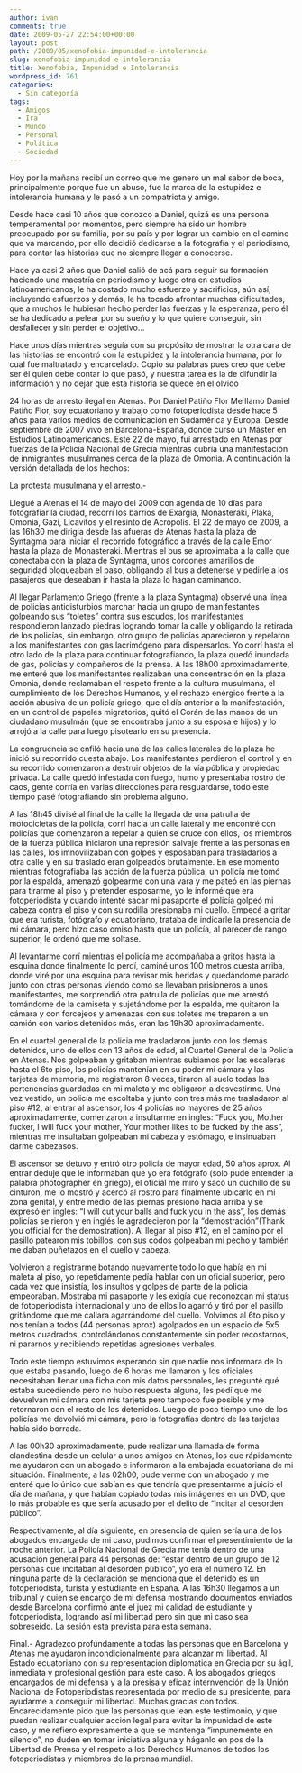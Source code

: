 ```yaml
---
author: ivan
comments: true
date: 2009-05-27 22:54:00+00:00
layout: post
path: /2009/05/xenofobia-impunidad-e-intolerancia
slug: xenofobia-impunidad-e-intolerancia
title: Xenofobia, Impunidad e Intolerancia
wordpress_id: 761
categories:
  - Sin categoría
tags:
  - Amigos
  - Ira
  - Mundo
  - Personal
  - Política
  - Sociedad
---
```


Hoy por la mañana recibí un correo que me generó un mal sabor de boca, principalmente porque fue un abuso, fue la marca de la estupidez e intolerancia humana y le pasó a un compatriota y amigo.

Desde hace casi 10 años que conozco a Daniel, quizá es una persona temperamental por momentos, pero siempre ha sido un hombre preocupado por su familia, por su país y por lograr un cambio en el camino que va marcando, por ello decidió dedicarse a la fotografía y el periodismo, para contar las historias que no siempre llegar a conocerse.

Hace ya casi 2 años que Daniel salió de acá para seguir su formación haciendo una maestría en periodismo y luego otra en estudios latinoamericanos, le ha costado mucho esfuerzo y sacrificios, aún así, incluyendo esfuerzos y demás, le ha tocado afrontar muchas dificultades, que a muchos le hubieran hecho perder las fuerzas y la esperanza, pero él se ha dedicado a pelear por su sueño y lo que quiere conseguir, sin desfallecer y sin perder el objetivo...

Hace unos días mientras seguía con su propósito de mostrar la otra cara de las historias se encontró con la estupidez y la intolerancia humana, por lo cual fue maltratado y encarcelado. Copio su palabras pues creo que debe ser él quien debe contar lo que pasó, y nuestra tarea es la de difundir la información y no dejar que esta historia se quede en el olvido

24 horas de arresto ilegal en Atenas.
Por Daniel Patiño Flor
Me llamo Daniel Patiño Flor, soy ecuatoriano y trabajo como fotoperiodista desde hace 5 años para varios medios de comunicación en Sudamérica y Europa. Desde septiembre de 2007 vivo en Barcelona-España, donde curso un Máster en Estudios Latinoamericanos. Este 22 de mayo, fuí arrestado en Atenas por fuerzas de la Policía Nacional de Grecia mientras cubría una manifestación de inmigrantes musulmanes cerca de la plaza de Omonia. A continuación la versión detallada de los hechos:

La protesta musulmana y el arresto.-

Llegué a Atenas el 14 de mayo del 2009 con agenda de 10 días para fotografiar la ciudad, recorrí los barrios de Exargia, Monasteraki, Plaka, Omonia, Gazi, Licavitos y el resinto de Acrópolis. El 22 de mayo de 2009, a las 16h30 me dirigia desde las afueras de Atenas hasta la plaza de Syntagma para iniciar el recorrido fotográfico a través de la calle Emor hasta la plaza de Monasteraki. Mientras el bus se aproximaba a la calle que conectaba con la plaza de Syntagma, unos cordones amarillos de seguridad bloqueaban el paso, obligando al bus a detenerse y pedirle a
los pasajeros que deseaban ir hasta la plaza lo hagan caminando.

Al llegar Parlamento Griego (frente a la plaza Syntagma) observé una línea de policías antidisturbios marchar hacia un grupo de manifestantes golpeando sus “toletes” contra sus escudos, los manifestantes respondieron lanzado piedras logrando tomar la calle y obligando la retirada de los policías, sin embargo, otro grupo de policías aparecieron y repelaron a los manifestantes con gas lacrimógeno para dispersarlos. Yo corrí hasta el otro lado de la plaza para continuar fotografiando, la plaza quedó inundada de gas, policías y compañeros de la prensa.
A las 18h00 aproximadamente, me enteré que los manifestantes realizaban una concentración en la
plaza Omonia, donde reclamaban el respeto frente a la cultura musulmana, el cumplimiento de los Derechos Humanos, y el rechazo enérgico frente a la acción abusiva de un policía griego, que el día anterior a la manifestación, en un control de papeles migratorios, quitó el Corán de las manos de un ciudadano musulmán (que se encontraba junto a su esposa e hijos) y lo arrojó a la calle para luego pisotearlo en su presencia.

La congruencia se enfiló hacia una de las calles laterales de la plaza he inició su recorrido cuesta abajo. Los manifestantes perdieron el control y en su recorrido comenzaron a destruir objetos de la vía pública y propiedad privada. La calle quedó infestada con fuego, humo y presentaba rostro de caos, gente corría en varias direcciones para resguardarse, todo este tiempo pasé fotografiando sin problema alguno.

A las 18h45 divisé al final de la calle la llegada de una patrulla de motocicletas de la policía, corrí hacia un calle lateral y me encontré con policías que comenzaron a repelar a quien se cruce con ellos, los miembros de la fuerza pública iniciaron una represión salvaje frente a las personas en las calles, los imnovilizaban con golpes y esposaban para trasladarlos a otra calle y en su traslado eran golpeados brutalmente. En ese momento mientras fotografiaba las acción de la fuerza pública, un policía me tomó por la espalda, amenazó golpearme con una vara y me pateó en las piernas para tirarme al piso y pretender esposarme, yo le informé que era fotoperiodista y cuando intenté sacar mi pasaporte el policía golpeó mi cabeza contra el piso y con su rodilla presionaba mi cuello. Empecé a gritar que era turista, fotógrafo y ecuatoriano, trataba de indicarle la presencia de mi cámara, pero hizo caso omiso hasta que un policía, al
parecer de rango superior, le ordenó que me soltase.

Al levantarme corrí mientras el policía me acompañaba a gritos hasta la esquina donde finalmente lo perdí, caminé unos 100 metros cuesta arriba, donde viré por una esquina para revisar mis heridas y quedándome parado junto con otras personas viendo como se llevaban prisioneros a unos manifestantes, me sorprendió otra patrulla de policías que me arrestó tomándome de la camiseta y sujetándome por la espalda, me quitaron la cámara y con forcejeos y amenazas con sus toletes me treparon a un camión con varios detenidos más, eran las 19h30 aproximadamente.

En el cuartel general de la policia me trasladaron junto con los demás detenidos, uno de ellos con 13 años de edad, al Cuartel General de la Policía en Atenas. Nos golpeaban y gritaban mientras subiamos por las escaleras hasta el 6to piso, los policías mantenían en su poder mi cámara y las tarjetas de memoria, me registraron 8 veces, tiraron al suelo todas las pertenencias
guardadas en mi maleta y me obligaron a desvestirme. Una vez vestido, un policía me escoltaba y junto con tres más me trasladaron al piso #12, al entrar al ascensor, los 4 policías no mayores de 25 años aproximadamente, comenzaron a insultarme en ingles: “Fuck you, Mother fucker, I will fuck your mother, Your mother likes to be fucked by the ass”, mientras me insultaban golpeaban mi cabeza y estómago, e insinuaban darme cabezasos.

El ascensor se detuvo y entró otro policía de mayor edad, 50 años aprox. Al entrar deduje que le informaban que yo era fotógrafo (solo pude entender la palabra photographer en griego), el oficial me miró y sacó un cuchillo de su cinturon, me lo mostró y acercó al rostro para finalmente ubicarlo en mi zona genital, y entre medio de las piernas presionó hacia arriba y se expresó en ingles: “I will cut your balls and fuck you in the ass”, los demás policías se rieron y en inglés le agradecieron por la “demostración”(Thank you official for the demostration). Al
llegar al piso #12, en el camino por el pasillo patearon mis tobillos, con sus codos golpeaban mi pecho y también me daban puñetazos en el cuello y cabeza.

Volvieron a registrarme botando nuevamente todo lo que había en mi maleta al piso, yo repetidamente pedía hablar con un oficial superior, pero cada vez que insistía, los insultos y golpes de parte de la policía empeoraban. Mostraba mi pasaporte y les exigía que reconozcan mi status de fotoperiodista internacional y uno de ellos lo agarró y tiró por el pasillo gritándome que me callara agarrándome del cuello. Volvimos al 6to piso y nos tenían a todos (44 personas aprox) agolpados en un espacio de 5x5 metros cuadrados, controlándonos constantemente sin poder
recostarnos, ni pararnos y recibiendo repetidas agresiones verbales.

Todo este tiempo estuvimos esperando sin que nadie nos informara de lo que estaba
pasando, luego de 6 horas me llamaron y los oficiales necesitaban llenar una ficha con
mis datos personales, les pregunté qué estaba sucediendo pero no hubo respuesta
alguna, les pedí que me devuelvan mi cámara con mis tarjeta pero tampoco fue
posible y me retornaron con el resto de los detenidos. Luego de poco tiempo uno de
los policías me devolvió mi cámara, pero la fotografías dentro de las tarjetas
había sido borrada.

A las 00h30 aproximadamente, pude realizar una llamada de forma clandestina desde un celular a
unos amigos en Atenas, los que rápidamente me ayudaron con un abogado e informaron a la embajada ecuatoriana de mi situación. Finalmente, a las 02h00, pude verme con un abogado y me enteré que lo único que sabían es que tendría que presentarme a juicio el día de mañana, y que habían copiado todas mis imágenes en un DVD, que lo más probable es que sería acusado por el delito de “incitar al desorden público”.

Respectivamente, al día siguiente, en presencia de quien sería una de los abogados encargada de mi caso, pudimos confirmar el presentimiento de la noche anterior. La Policía Nacional de Grecia me tenía dentro de una acusación general para 44 personas de: “estar dentro de un grupo de 12 personas que incitaban al desorden público”, yo era el número 12. En ninguna parte de la declaración se menciona que el detenido es un fotoperiodista, turista y estudiante en España. A las 16h30 llegamos a un tribunal y quien se encargo de mi defensa mostrando documentos enviados desde Barcelona confirmó ante el juez mi calidad de estudiante y fotoperiodista, logrando
así mi libertad pero sin que mi caso sea sobreseído. La sesión esta prevista para esta semana.

Final.-
Agradezco profundamente a todas las personas que en Barcelona y Atenas me ayudaron incondicionalmente para alcanzar mi libertad. Al Estado ecuatoriano con su representación diplomatica en Grecia por su ágil, inmediata y profesional gestión para este caso. A los abogados griegos encargados de mi defensa y a la presisa y eficaz internvención de la Unión Nacional de Fotoperiodistas representada por medio de su presidente, para ayudarme a conseguir mi libertad. Muchas gracias con todos. Encarecidamente pido que las personas que lean este testimonio, y que puedan realizar cualquier acción legal para evitar la impunidad de este caso, y me refiero expresamente a que se mantenga “impunemente en silencio”, no duden en tomar
iniciativa alguna y háganlo en pos de la Libertad de Prensa y el respeto a los Derechos Humanos de todos los fotoperiodistas y miembros de la prensa mundial.

